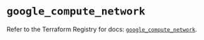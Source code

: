 # `google_compute_network`

Refer to the Terraform Registry for docs: [`google_compute_network`](https://registry.terraform.io/providers/hashicorp/google-beta/5.43.1/docs/resources/google_compute_network).

